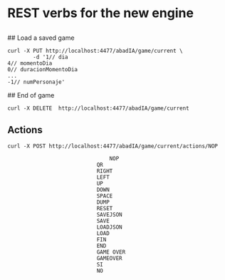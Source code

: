 # REST verbs for the new engine

##

## Load a saved game

```
curl -X PUT http://localhost:4477/abadIA/game/current \
		-d '1// dia
4// momentoDia
0// duracionMomentoDia
...
-1// numPersonaje'
```


## End of game

```
curl -X DELETE  http://localhost:4477/abadIA/game/current
```

## Actions
```
curl -X POST http://localhost:4477/abadIA/game/current/actions/NOP
```

									NOP
                                QR
                                RIGHT
                                LEFT
                                UP
                                DOWN
                                SPACE
                                DUMP
                                RESET
                                SAVEJSON
                                SAVE
                                LOADJSON
                                LOAD
                                FIN
                                END
                                GAME OVER
                                GAMEOVER
                                SI
                                NO